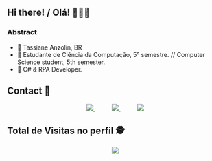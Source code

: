 ## Hi there! / Olá! 👩‍💻✨

### Abstract
- 💫 Tassiane Anzolin, BR 
- 🌱 Estudante de Ciência da Computação, 5° semestre. // Computer Science student, 5th semester.
- 💙 C# & RPA Developer.

## Contact :iphone:

<p align="center">
    <a href="https://github.com/tassid">
        <img  src="https://img.shields.io/badge/github-%23100000.svg?&style=for-the-badge&logo=github&logoColor=white&link=mailto:https://github.com/teteusAraujo">
    </a>
    &nbsp;&nbsp;&nbsp;&nbsp;&nbsp;&nbsp;&nbsp;&nbsp;&nbsp;
    <a href="mailto:tassianeanzolin@gmail.com">
        <img src="https://img.shields.io/badge/gmail-D14836?&style=for-the-badge&logo=gmail&logoColor=white&link=mailto:mateusaraujo996@gmail.com">
    </a>
    &nbsp;&nbsp;&nbsp;&nbsp;&nbsp;&nbsp;&nbsp;&nbsp;&nbsp;
    <a href="https://www.linkedin.com/in/tassianeanzolin">
        <img src="https://img.shields.io/badge/linkedin-%230077B5.svg?&style=for-the-badge&logo=linkedin&logoColor=white&link=mailto:https://www.linkedin.com/in/mateusaraujobarros/">
    </a>
</p>

<p align="center"> 

 ## Total de Visitas no perfil :detective: <br>
 <p align="center"> 
   <img alingn="center" src="https://profile-counter.glitch.me/tassid/count.svg" />
 </p>

</p>


<!---
tassianeanzolin/tassianeanzolin is a ✨ special ✨ repository because its `README.md` (this file) appears on your GitHub profile.
You can click the Preview link to take a look at your changes.
--->
